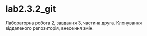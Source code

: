# lab2.3.2_git
Лабораторна робота 2, завдання 3, частина друга. Клонування віддаленого репозиторія, внесення змін. 
